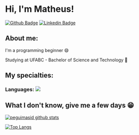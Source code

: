 
# Hi, I'm Matheus!

[![Github Badge](https://img.shields.io/badge/-Github-000?style=flat-square&logo=Github&logoColor=white&link=https://github.com/matheus-oc)](https://github.com/matheus-oc)
[![Linkedin Badge](https://img.shields.io/badge/-LinkedIn-blue?style=flat-square&logo=Linkedin&logoColor=white&link=https://https://www.linkedin.com/in/matheus-oliveira-cordeiro-458284217/)](https://www.linkedin.com/in/matheus-oliveira-cordeiro-458284217/)

## About me:

I'm a programming beginner :smile:

Studying at UFABC - Bachelor of Science and Technology :book:


## My specialties:

### Languages: <img src="https://img.shields.io/badge/Python-3776AB?&style=for-the-badge&logo=python&logoColor=white"/>

## What I don't know, give me a few days 😁

[![peguimasid github stats](https://github-readme-stats.vercel.app/api?username=matheus-oc&show_icons=true&title_color=fff&icon_color=7159c1&text_color=f8f8f2&bg_color=171c24&count_private=true)](https://github.com/gui-loko)

[![Top Langs](https://github-readme-stats.vercel.app/api/top-langs/?username=matheus-oc&layout=compact&title_color=fff&text_color=f8f8f2&hide=java&bg_color=171c24)](https://github.com/matheus-oc)
